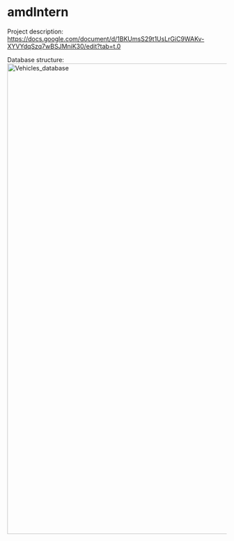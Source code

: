 # amdIntern
Project description: https://docs.google.com/document/d/1BKUmsS29t1UsLrGiC9WAKv-XYVYdqSzq7wBSJMniK30/edit?tab=t.0

Database structure:
<img width="1719" height="1080" alt="Vehicles_database" src="https://github.com/user-attachments/assets/be91be13-ad28-4d74-b647-c1ea6885edcc" />

